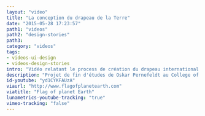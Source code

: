 ```yaml
---
layout: "video"
title: "La conception du drapeau de la Terre"
date: "2015-05-28 17:23:57"
path1: "videos"
path2: "design-stories"
path3:
category: "videos"
tags:
- videos-ui-design
- videos-design-stories
intro: "Vidéo relatant le process de création du drapeau international de la planète Terre. Un projet de fin d'études de Oskar Pernefeldt au College of Design Beckmans (Stockholm, Suède)."
description: "Projet de fin d'études de Oskar Pernefeldt au College of Design Beckmans."
id-youtube: "yd1CYKFAUzA"
viaurl: "http://www.flagofplanetearth.com"
viatitle: "Flag of planet Earth"
lunametrics-youtube-tracking: "true"
vimeo-tracking: "false"
---
```

